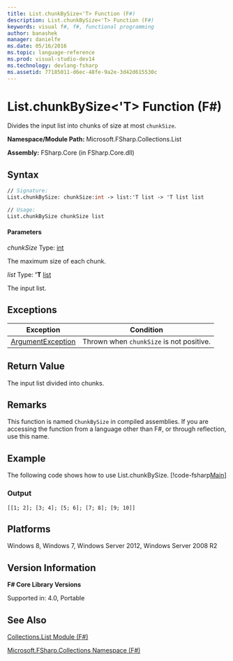 ```yaml
---
title: List.chunkBySize<'T> Function (F#)
description: List.chunkBySize<'T> Function (F#)
keywords: visual f#, f#, functional programming
author: banashek
manager: danielfe
ms.date: 05/16/2016
ms.topic: language-reference
ms.prod: visual-studio-dev14
ms.technology: devlang-fsharp
ms.assetid: 77185011-d6ec-48fe-9a2e-3d42d615530c
---
```


# List.chunkBySize<'T> Function (F#)

Divides the input list into chunks of size at most `chunkSize`.

**Namespace/Module Path:** Microsoft.FSharp.Collections.List

**Assembly:** FSharp.Core (in FSharp.Core.dll)

## Syntax

```fsharp
// Signature:
List.chunkBySize: chunkSize:int -> list:'T list -> 'T list list

// Usage:
List.chunkBySize chunkSize list
```

#### Parameters

*chunkSize*
Type: [int](https://msdn.microsoft.com/library/025d5455-3622-4ea5-9573-3ecbd4ee1375)

The maximum size of each chunk.

*list*
Type: **'T** [list](https://msdn.microsoft.com/library/c627b668-477b-4409-91ed-06d7f1b3e4a7)

The input list.

## Exceptions

|Exception|Condition|
|----|----|
|[ArgumentException](https://msdn.microsoft.com/library/system.argumentexception.aspx)|Thrown when `chunkSize` is not positive.|

## Return Value

The input list divided into chunks.

## Remarks

This function is named `ChunkBySize` in compiled assemblies. If you are accessing the function from a language other than F#, or through reflection, use this name.

## Example

The following code shows how to use List.chunkBySize.
[!code-fsharp[Main](~/samples/snippets/fsharp/lists/snippet69.fs)]

### Output

```
[[1; 2]; [3; 4]; [5; 6]; [7; 8]; [9; 10]]
```

## Platforms

Windows 8, Windows 7, Windows Server 2012, Windows Server 2008 R2

## Version Information

**F# Core Library Versions**

Supported in: 4.0, Portable

## See Also

[Collections.List Module &#40;F&#35;&#41;](Collections.List-Module-%5BFSharp%5D.md)

[Microsoft.FSharp.Collections Namespace &#40;F&#35;&#41;](Microsoft.FSharp.Collections-Namespace-%5BFSharp%5D.md)